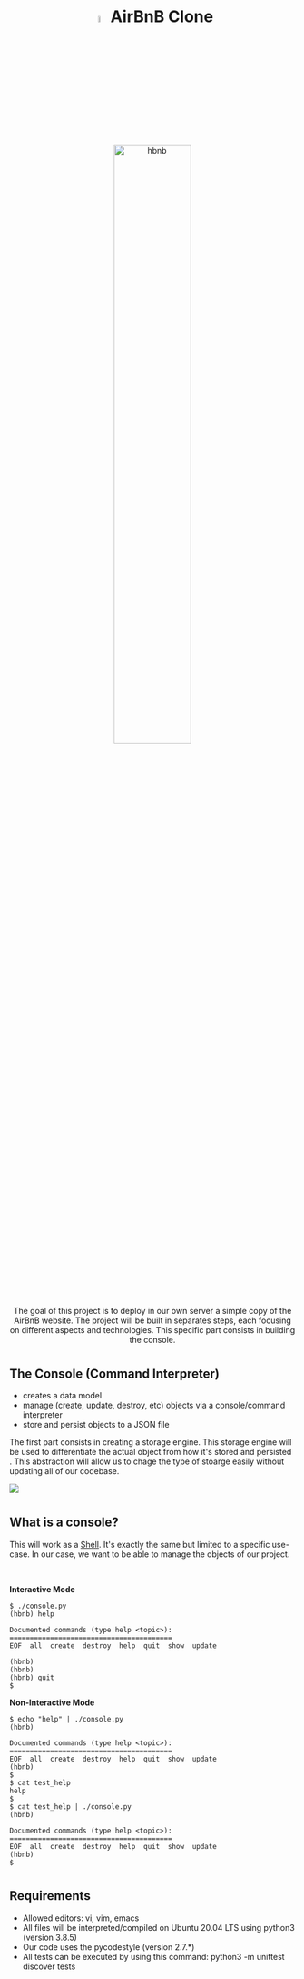 <!--HEADER-->
<h1 align="center">
<img width=5.3% src="https://cdn-icons-png.flaticon.com/512/5977/5977574.png" alt="gif" />
  AirBnB Clone
</h1>

<p align="center">
    <img width=52% src="https://camo.githubusercontent.com/a0c52a69dc410e983b8c63fa4aa57e83cb4157cd/68747470733a2f2f73332e616d617a6f6e6177732e636f6d2f696e7472616e65742d70726f6a656374732d66696c65732f686f6c626572746f6e7363686f6f6c2d6869676865722d6c6576656c5f70726f6772616d6d696e672b2f3236332f4842544e2d68626e622d46696e616c2e706e67" alt="hbnb" width=50% heigth=50% >
</p>

<p align="center">
The goal of this project is to deploy in our own server a simple copy of the AirBnB website. The project will be built in separates steps, each focusing on different aspects and technologies. This specific part consists in building the console.
</p>

#

<h2>The Console (Command Interpreter)</h2>

<div>

* creates a data model
* manage (create, update, destroy, etc) objects via a console/command interpreter
* store and persist objects to a JSON file

</div>

<p>The first part consists in creating a storage engine. This storage engine will be used to differentiate the actual object from how it's stored and persisted . This abstraction will allow us to chage the type of stoarge easily without updating all of our codebase.</p>

<img src="https://i.imgur.com/1jNvIGN.png">

#

<!--THE CONSOLE-->
<h2>What is a console?</h2>

<p>This will work as a <a href="https://github.com/ismael-soler/holbertonschool-simple_shell">Shell</a>. It's exactly the same but limited to a specific use-case. In our case, we want to be able to manage the objects of our project.</p>

<p></p>

<br>

__Interactive Mode__


```
$ ./console.py
(hbnb) help

Documented commands (type help <topic>):
========================================
EOF  all  create  destroy  help  quit  show  update

(hbnb)
(hbnb)
(hbnb) quit
$
```

__Non-Interactive Mode__

```
$ echo "help" | ./console.py
(hbnb)

Documented commands (type help <topic>):
========================================
EOF  all  create  destroy  help  quit  show  update
(hbnb)
$
$ cat test_help
help
$
$ cat test_help | ./console.py
(hbnb)

Documented commands (type help <topic>):
========================================
EOF  all  create  destroy  help  quit  show  update
(hbnb)
$
```

#

<!-- REQUIREMENTS -->
<h2>Requirements</h2>

<div>

* Allowed editors: vi, vim, emacs
* All files will be interpreted/compiled on Ubuntu 20.04 LTS using python3 (version 3.8.5)
* Our code uses the pycodestyle (version 2.7.*)
* All tests can be executed by using this command: python3 -m unittest discover tests

</div>
